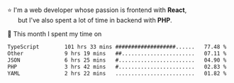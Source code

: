 ⭐ I'm a web developer whose passion is frontend with <b>React</b>,<br/>
&nbsp; &nbsp; &nbsp; but I've also spent a lot of time in backend with <b>PHP</b>.

📅 This month I spent my time on

<!--START_SECTION:waka-->

```txt
TypeScript        101 hrs 33 mins ###################......   77.48 %
Other             9 hrs 19 mins   ##.......................   07.11 %
JSON              6 hrs 25 mins   #........................   04.90 %
PHP               3 hrs 42 mins   #........................   02.83 %
YAML              2 hrs 22 mins   .........................   01.82 %
```

<!--END_SECTION:waka-->

